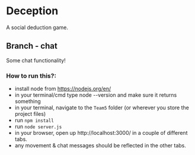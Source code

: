 # Deception

A social deduction game.

## Branch - chat

Some chat functionality!

### How to run this?:

- install node from https://nodejs.org/en/
- in your terminal/cmd type node --version and make sure it returns something
- in your terminal, navigate to the `Team5` folder (or wherever you store the
  project files)
- run `npm install`
- run `node server.js`
- in your browser, open up http://localhost:3000/ in a couple of different tabs.
- any movement & chat messages should be reflected in the other tabs.
